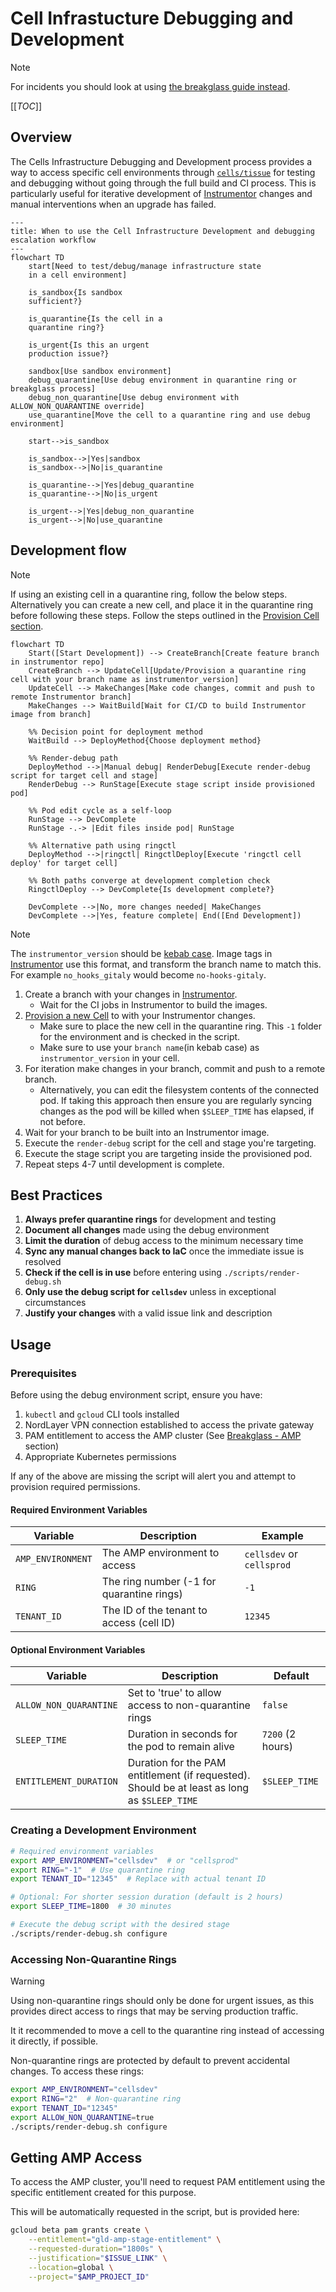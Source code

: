 
# Cell Infrastucture Debugging and Development

> [!note]
> For incidents you should look at using [the breakglass guide instead](./breakglass.md).

[[_TOC_]]

## Overview

The Cells Infrastructure Debugging and Development process provides a
way to access specific cell environments through [`cells/tissue`] for
testing and debugging without going through the full build and CI
process.  This is particularly useful for iterative development of
[Instrumentor] changes and manual interventions when an upgrade has
failed.

```mermaid
---
title: When to use the Cell Infrastructure Development and debugging escalation workflow
---
flowchart TD
    start[Need to test/debug/manage infrastructure state
    in a cell environment]

    is_sandbox{Is sandbox
    sufficient?}

    is_quarantine{Is the cell in a
    quarantine ring?}

    is_urgent{Is this an urgent
    production issue?}

    sandbox[Use sandbox environment]
    debug_quarantine[Use debug environment in quarantine ring or breakglass process]
    debug_non_quarantine[Use debug environment with ALLOW_NON_QUARANTINE override]
    use_quarantine[Move the cell to a quarantine ring and use debug environment]

    start-->is_sandbox

    is_sandbox-->|Yes|sandbox
    is_sandbox-->|No|is_quarantine

    is_quarantine-->|Yes|debug_quarantine
    is_quarantine-->|No|is_urgent

    is_urgent-->|Yes|debug_non_quarantine
    is_urgent-->|No|use_quarantine
```

## Development flow

> [!note]
> If using an existing cell in a quarantine ring, follow the below steps.
> Alternatively you can create a new cell, and place it in the quarantine ring before following these steps.
> Follow the steps outlined in the [Provision Cell section](./provisioning.md#how-to-de-provision-a-cell).

```mermaid
flowchart TD
    Start([Start Development]) --> CreateBranch[Create feature branch in instrumentor repo]
    CreateBranch --> UpdateCell[Update/Provision a quarantine ring cell with your branch name as instrumentor_version]
    UpdateCell --> MakeChanges[Make code changes, commit and push to remote Instrumentor branch]
    MakeChanges --> WaitBuild[Wait for CI/CD to build Instrumentor image from branch]

    %% Decision point for deployment method
    WaitBuild --> DeployMethod{Choose deployment method}

    %% Render-debug path
    DeployMethod -->|Manual debug| RenderDebug[Execute render-debug script for target cell and stage]
    RenderDebug --> RunStage[Execute stage script inside provisioned pod]

    %% Pod edit cycle as a self-loop
    RunStage --> DevComplete
    RunStage -.-> |Edit files inside pod| RunStage

    %% Alternative path using ringctl
    DeployMethod -->|ringctl| RingctlDeploy[Execute 'ringctl cell deploy' for target cell]

    %% Both paths converge at development completion check
    RingctlDeploy --> DevComplete{Is development complete?}

    DevComplete -->|No, more changes needed| MakeChanges
    DevComplete -->|Yes, feature complete| End([End Development])
```

> [!note]
> The `instrumentor_version` should be [kebab case](https://developer.mozilla.org/en-US/docs/Glossary/Kebab_case).
> Image tags in [Instrumentor] use this format, and transform the branch name to match this.
> For example `no_hooks_gitaly` would become `no-hooks-gitaly`.

1. Create a branch with your changes in [Instrumentor].
   - Wait for the CI jobs in Instrumentor to build the images.
2. [Provision a new Cell]((./provisioning.md#how-to-de-provision-a-cell)) to with your Instrumentor changes.
   - Make sure to place the new cell in the quarantine ring.
     This `-1` folder for the environment and is checked in the script.
   - Make sure to use your `branch name`(in kebab case) as `instrumentor_version` in your cell.
3. For iteration make changes in your branch, commit and push to a remote branch.
   - Alternatively, you can edit the filesystem contents of the connected pod.
     If taking this approach then ensure you are regularly syncing changes as the pod will be killed when `$SLEEP_TIME` has elapsed, if not before.
4. Wait for your branch to be built into an Instrumentor image.
5. Execute the `render-debug` script for the cell and stage you're targeting.
6. Execute the stage script you are targeting inside the provisioned pod.
7. Repeat steps 4-7 until development is complete.

## Best Practices

1. **Always prefer quarantine rings** for development and testing
2. **Document all changes** made using the debug environment
3. **Limit the duration** of debug access to the minimum necessary time
4. **Sync any manual changes back to IaC** once the immediate issue is resolved
5. **Check if the cell is in use** before entering using `./scripts/render-debug.sh`
6. **Only use the debug script for `cellsdev`** unless in exceptional circumstances
7. **Justify your changes** with a valid issue link and description

## Usage

### Prerequisites

Before using the debug environment script, ensure you have:

1. `kubectl` and `gcloud` CLI tools installed
2. NordLayer VPN connection established to access the private gateway
3. PAM entitlement to access the AMP cluster (See [Breakglass - AMP](#getting-amp-access) section)
4. Appropriate Kubernetes permissions

If any of the above are missing the script will alert you and attempt to provision required permissions.

#### Required Environment Variables

| Variable          | Description                               | Example                   |
|-------------------|-------------------------------------------|---------------------------|
| `AMP_ENVIRONMENT` | The AMP environment to access             | `cellsdev` or `cellsprod` |
| `RING`            | The ring number (-1 for quarantine rings) | `-1`                      |
| `TENANT_ID`       | The ID of the tenant to access (cell ID)  | `12345`                   |

#### Optional Environment Variables

| Variable               | Description                                                                                  | Default          |
|------------------------|----------------------------------------------------------------------------------------------|------------------|
| `ALLOW_NON_QUARANTINE` | Set to 'true' to allow access to non-quarantine rings                                        | `false`          |
| `SLEEP_TIME`           | Duration in seconds for the pod to remain alive                                              | `7200` (2 hours) |
| `ENTITLEMENT_DURATION` | Duration for the PAM entitlement (if requested). Should be at least as long as `$SLEEP_TIME` | `$SLEEP_TIME`    |

### Creating a Development Environment

```sh
# Required environment variables
export AMP_ENVIRONMENT="cellsdev"  # or "cellsprod"
export RING="-1"  # Use quarantine ring
export TENANT_ID="12345"  # Replace with actual tenant ID

# Optional: For shorter session duration (default is 2 hours)
export SLEEP_TIME=1800  # 30 minutes

# Execute the debug script with the desired stage
./scripts/render-debug.sh configure
```

### Accessing Non-Quarantine Rings

> [!warning]
> Using non-quarantine rings should only be done for urgent issues, as this provides direct access to rings that may be serving production traffic.
>
> It it recommended to move a cell to the quarantine ring instead of accessing it directly, if possible.

Non-quarantine rings are protected by default to prevent accidental changes. To access these rings:

```sh
export AMP_ENVIRONMENT="cellsdev"
export RING="2"  # Non-quarantine ring
export TENANT_ID="12345"
export ALLOW_NON_QUARANTINE=true
./scripts/render-debug.sh configure
```

## Getting AMP Access

To access the AMP cluster, you'll need to request PAM entitlement using the specific entitlement created for this purpose.

This will be automatically requested in the script, but is provided here:

```sh
gcloud beta pam grants create \
    --entitlement="gld-amp-stage-entitlement" \
    --requested-duration="1800s" \
    --justification="$ISSUE_LINK" \
    --location=global \
    --project="$AMP_PROJECT_ID"
```

[Instrumentor]: https://gitlab.com/gitlab-com/gl-infra/gitlab-dedicated/instrumentor
[`cells/tissue`]: https://ops.gitlab.net/gitlab-com/gl-infra/cells/tissue
